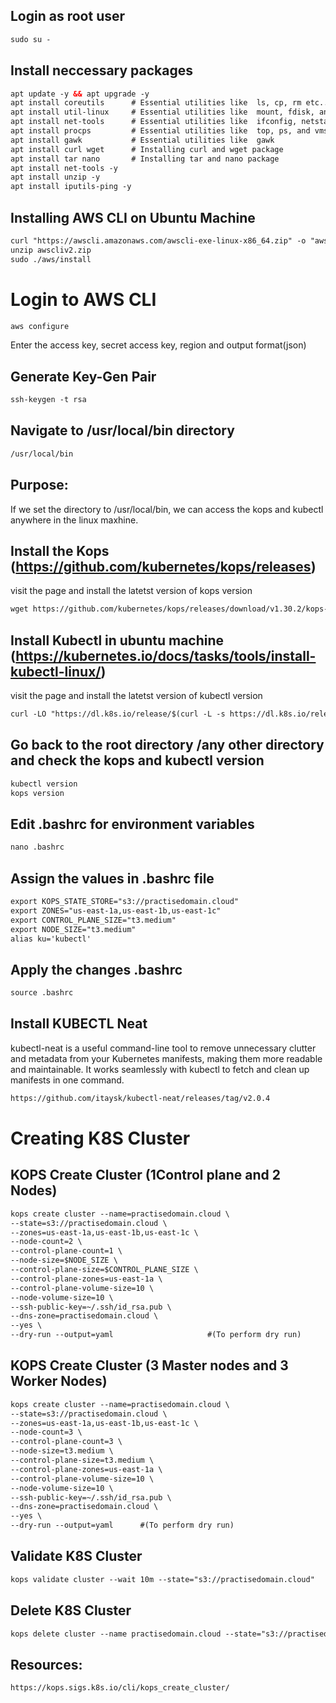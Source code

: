 ## Login as root user
```xml
sudo su -
```

## Install neccessary packages
```xml
apt update -y && apt upgrade -y
apt install coreutils      # Essential utilities like  ls, cp, rm etc..
apt install util-linux     # Essential utilities like  mount, fdisk, and login
apt install net-tools      # Essential utilities like  ifconfig, netstat, route etc..
apt install procps         # Essential utilities like  top, ps, and vmstat, the procps
apt install gawk           # Essential utilities like  gawk
apt install curl wget      # Installing curl and wget package
apt install tar nano       # Installing tar and nano package
apt install net-tools -y
apt install unzip -y
apt install iputils-ping -y
```

## Installing AWS CLI on Ubuntu Machine
```xml
curl "https://awscli.amazonaws.com/awscli-exe-linux-x86_64.zip" -o "awscliv2.zip"
unzip awscliv2.zip
sudo ./aws/install
```

# Login to AWS CLI
```xml
aws configure
```
Enter the access key, secret access key, region and output format(json)

## Generate Key-Gen Pair
```xml
ssh-keygen -t rsa
```

## Navigate to /usr/local/bin directory
```xml
/usr/local/bin
```

## Purpose:
If we set the directory to /usr/local/bin, we can access the kops and kubectl anywhere in the linux maxhine.

## Install the Kops (https://github.com/kubernetes/kops/releases)
visit the page and install the latetst version of kops version
```xml
wget https://github.com/kubernetes/kops/releases/download/v1.30.2/kops-linux-amd64
```

## Install Kubectl in ubuntu machine (https://kubernetes.io/docs/tasks/tools/install-kubectl-linux/)
visit the page and install the latetst version of kubectl version
```xml
curl -LO "https://dl.k8s.io/release/$(curl -L -s https://dl.k8s.io/release/stable.txt)/bin/linux/amd64/kubectl"
```

## Go back to the root directory /any other directory and check the kops and kubectl version
```xml
kubectl version
kops version
```

## Edit .bashrc for environment variables
```xml
nano .bashrc
```

## Assign the values in .bashrc file
```xml
export KOPS_STATE_STORE="s3://practisedomain.cloud"
export ZONES="us-east-1a,us-east-1b,us-east-1c"
export CONTROL_PLANE_SIZE="t3.medium"
export NODE_SIZE="t3.medium"
alias ku='kubectl'
```
## Apply the changes .bashrc
```xml
source .bashrc
```

## Install KUBECTL Neat
kubectl-neat is a useful command-line tool to remove unnecessary clutter and metadata from your Kubernetes manifests, making them more readable and maintainable. It works seamlessly with kubectl to fetch and clean up manifests in one command.

```xml
https://github.com/itaysk/kubectl-neat/releases/tag/v2.0.4
```

# Creating K8S Cluster
## KOPS Create Cluster (1Control plane and 2 Nodes)
```xml
kops create cluster --name=practisedomain.cloud \
--state=s3://practisedomain.cloud \
--zones=us-east-1a,us-east-1b,us-east-1c \
--node-count=2 \
--control-plane-count=1 \
--node-size=$NODE_SIZE \
--control-plane-size=$CONTROL_PLANE_SIZE \
--control-plane-zones=us-east-1a \
--control-plane-volume-size=10 \
--node-volume-size=10 \
--ssh-public-key=~/.ssh/id_rsa.pub \
--dns-zone=practisedomain.cloud \
--yes \
--dry-run --output=yaml                     #(To perform dry run)
```

## KOPS Create Cluster (3 Master nodes and 3 Worker Nodes)
```xml
kops create cluster --name=practisedomain.cloud \
--state=s3://practisedomain.cloud \
--zones=us-east-1a,us-east-1b,us-east-1c \
--node-count=3 \
--control-plane-count=3 \
--node-size=t3.medium \
--control-plane-size=t3.medium \
--control-plane-zones=us-east-1a \
--control-plane-volume-size=10 \
--node-volume-size=10 \
--ssh-public-key=~/.ssh/id_rsa.pub \
--dns-zone=practisedomain.cloud \
--yes \
--dry-run --output=yaml      #(To perform dry run)
```

## Validate K8S Cluster
```xml
kops validate cluster --wait 10m --state="s3://practisedomain.cloud"
```

## Delete K8S Cluster
```xml
kops delete cluster --name practisedomain.cloud --state="s3://practisedomain.cloud"
```

## Resources:
``` xml
https://kops.sigs.k8s.io/cli/kops_create_cluster/
```
